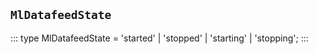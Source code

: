 ## `MlDatafeedState`
:::
type MlDatafeedState = 'started' | 'stopped' | 'starting' | 'stopping';
:::
